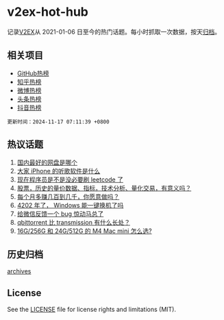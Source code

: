 # v2ex-hot-hub

 记录[V2EX](https://www.v2ex.com/)从 2021-01-06 日至今的热门话题。每小时抓取一次数据，按天[归档](archives)。
 
 ## 相关项目

- [GitHub热榜](https://github.com/lonnyzhang423/github-hot-hub)
- [知乎热榜](https://github.com/lonnyzhang423/zhihu-hot-hub)
- [微博热榜](https://github.com/lonnyzhang423/weibo-hot-hub)
- [头条热榜](https://github.com/lonnyzhang423/toutiao-hot-hub)
- [抖音热榜](https://github.com/lonnyzhang423/douyin-hot-hub)


 `更新时间：2024-11-17 07:11:39 +0800`

## 热议话题

1. [国内最好的网盘是哪个](https://www.v2ex.com/t/1090030)
1. [大家 iPhone 的听歌软件是什么](https://www.v2ex.com/t/1090112)
1. [现在程序员是不是没必要刷 leetcode 了](https://www.v2ex.com/t/1090040)
1. [股票，历史的量价数据、指标，技术分析、量化交易，有意义吗？](https://www.v2ex.com/t/1090018)
1. [每个月多赚几百到几千，你愿意做吗？](https://www.v2ex.com/t/1090044)
1. [4202 年了， Windows 能一键换机了吗](https://www.v2ex.com/t/1090146)
1. [给微信反馈一个 bug 惊动马总了](https://www.v2ex.com/t/1090053)
1. [qbittorrent 比 transmission 有什么长处？](https://www.v2ex.com/t/1090062)
1. [16G/256G 和 24G/512G 的 M4 Mac mini 怎么选?](https://www.v2ex.com/t/1090056)

## 历史归档

[archives](archives)

## License

See the [LICENSE](LICENSE) file for license rights and limitations (MIT).
